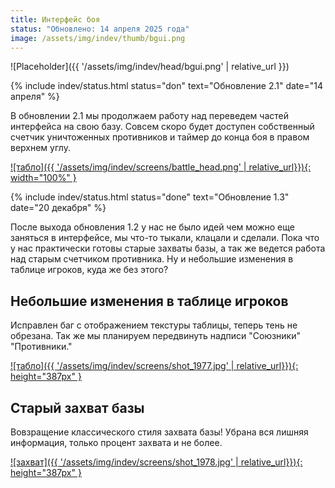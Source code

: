 ```yaml
---
title: Интерфейс боя
status: "Обновлено: 14 апреля 2025 года"
image: /assets/img/indev/thumb/bgui.png
---
```


<p style="display: none">Разработка боевого интерфейса ведется здесь.</p>

![Placeholder]({{ '/assets/img/indev/head/bgui.png' | relative_url }})

{% include indev/status.html status="don" text="Обновление 2.1" date="14 апреля" %}

В обновлении 2.1 мы продолжаем работу над переведем частей интерфейса на свою базу. Совсем скоро будет доступен собственный счетчик уничтоженных противников и таймер до конца боя в правом верхнем углу.

[![табло]({{ '/assets/img/indev/screens/battle_head.png' | relative_url}}){: width="100%" }](/assets/img/indev/screens/battle_head.png)

{% include indev/status.html status="done" text="Обновление 1.3" date="20 декабря" %}

После выхода обновления 1.2 у нас не было идей чем можно еще заняться в интерфейсе, мы что-то тыкали, клацали и сделали. Пока что у нас практически готовы старые захваты базы, а так же ведется работа над старым счетчиком противника. Ну и небольшие изменения в таблице игроков, куда же без этого?

## Небольшие изменения в таблице игроков

Исправлен баг с отображением текстуры таблицы, теперь тень не обрезана. Так же мы планируем передвинуть надписи "Союзники" "Противники."

[![табло]({{ '/assets/img/indev/screens/shot_1977.jpg' | relative_url}}){: height="387px" }](/assets/img/indev/screens/shot_1977.jpg)

## Старый захват базы

Вовзращение классического стиля захвата базы! Убрана вся лишняя информация, только процент захвата и не более.

[![захват]({{ '/assets/img/indev/screens/shot_1978.jpg' | relative_url}}){: height="387px" }](/assets/img/indev/screens/shot_1978.jpg)